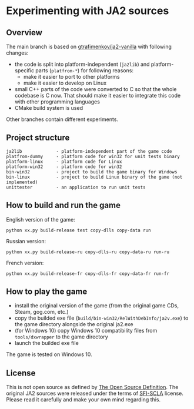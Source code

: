 # Experimenting with JA2 sources

## Overview

The main branch is based on [gtrafimenkov/ja2-vanilla](https://github.com/gtrafimenkov/ja2-vanilla)
with following changes:
- the code is split into platform-independent (`ja2lib`) and platform-specific parts (`platfrom-*`)
  for following reasons:
  - make it easier to port to other platforms
  - make it easier to develop on Linux
- small C++ parts of the code were converted to C so that the whole codebase is C now.  That should
  make it easier to integrate this code with other programming languages
- CMake build system is used

Other branches contain different experiments.

## Project structure

```
ja2lib             - platform-independent part of the game code
platfrom-dummy     - platform code for win32 for unit tests binary
platform-linux     - platform code for Linux
platform-win32     - platform code for win32
bin-win32          - project to build the game binary for Windows
bin-linux          - project to build Linux binary of the game (not implemented)
unittester         - an application to run unit tests
```

## How to build and run the game

English version of the game:

```
python xx.py build-release test copy-dlls copy-data run
```

Russian version:

```
python xx.py build-release-ru copy-dlls-ru copy-data-ru run-ru
```

French version:

```
python xx.py build-release-fr copy-dlls-fr copy-data-fr run-fr
```

## How to play the game

- install the original version of the game (from the original game CDs, Steam, gog.com, etc.)
- copy the builded exe file (`build/bin-win32/RelWithDebInfo/ja2v.exe`) to the game directory alongside the original ja2.exe
- (for Windows 10) copy Windows 10 compatibility files from `tools/dxwrapper` to the game directory
- launch the builded exe file

The game is tested on Windows 10.

## License

This is not open source as defined by [The Open Source Definition](https://opensource.org/osd/).
The original JA2 sources were released under the terms of [SFI-SCLA](SFI-SCLA.txt) license.
Please read it carefully and make your own mind regarding this.
